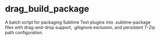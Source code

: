 # drag_build_package
A batch script for packaging Sublime Text plugins into .sublime-package files with drag-and-drop support, .gitignore exclusion, and persistent 7-Zip path configuration.
